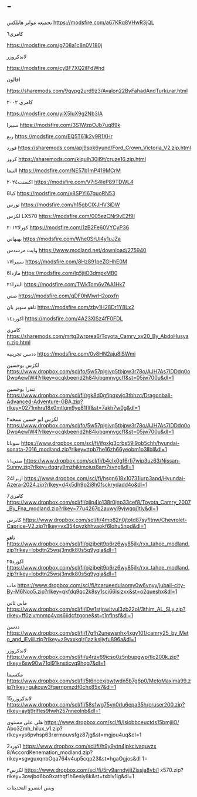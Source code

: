 # -
تجميعه مواتر
هايلكس https://modsfire.com/a67KRq8VHwR3jQL

كامري٦ 


https://modsfire.com/g708a1c8n0V180j

لاندكروزر 

https://modsfire.com/cyBF7XQ2iIFdWnd

افالون 

https://sharemods.com/9qypg2urd9z3/Avalon22ByFahadAndTurki.rar.html

كامري ٢٠٠٢ 

https://modsfire.com/yIX5IuX9g2Nb3IA

سييرا 
https://modsfire.com/3S1WzpOJb7uq89k

ربع 
https://modsfire.com/EQ5T61k2y9R1XHr

فورد 
https://sharemods.com/apj9spk6yund/Ford_Crown_Victoria_V2.zip.html

كروز
https://sharemods.com/klqulh30jl9t/cruze16.zip.html

التيما
https://modsfire.com/NE57b1mP419MCrM

اكسنت٢٠٢٤
https://modsfire.com/V7iS4IeP89TDWL4

كيا8
https://modsfire.com/x8SPYi67guoRN53

تورس
https://modsfire.com/h15gbClXJHV3iDW

لكزس LX570
https://modsfire.com/005ezCNr9vE2f9I

كورلا٢٠١٢
https://modsfire.com/1zB2Fe60VYCyP36

بهبهاني
https://modsfire.com/Whe0SrUl4y1uJZa

وايت مرسدس
https://www.modland.net/download/275940

سييرا١٧
https://modsfire.com/8Hz891peZGHhE0M

مازدا6
https://modsfire.com/lq5jiiO3dmpxMB0

النترا٢١
https://modsfire.com/TWkTom6v7AA1Hk7

صني
https://modsfire.com/qDF0hMwrH2opxfn

تاهو سوبر بان
https://modsfire.com/zby1H28Dr1Y8Lx2

اكورد١٤
https://modsfire.com/4A23XISz4fF0FDL

كامري
https://sharemods.com/mrtg3wrprea6/Toyota_Camry_xv20_By_AbdoHusyan.zip.html

ددسن تجريبيه
https://modsfire.com/0v8HN2aju8lSWmi

لكزس بوحسين
https://www.dropbox.com/scl/fo/5w57plgivq5tbjpw3r78o/AJH7As7IDDdq0oDwoAewlW4?rlkey=ocqkbeerid2h84kibqmnvgcff&st=05jw700u&dl=1

تندرا بوحسين
https://www.dropbox.com/scl/fi/rgk8d0gfipqxvjc3tbhzc/Dragonball-Advanced-Adventure-GBA.zip?rlkey=0271mhra18x0mtlgm9ye81flf&st=7akh7w0g&dl=1

لكزس ابو حسين نسخه٢
https://www.dropbox.com/scl/fo/5w57plgivq5tbjpw3r78o/AJH7As7IDDdq0oDwoAewlW4?rlkey=ocqkbeerid2h84kibqmnvgcff&st=05jw700u&dl=1

سوناتا
https://www.dropbox.com/scl/fi/ifqxlg3crbs59i9ob5chh/hyundai-sonata-2016_modland.zip?rlkey=ttpb7he16zh66yeobm1o3llbl&dl=1

صني١١
https://www.dropbox.com/scl/fi/b4clx0gf6rfj7wip3uz63/Nissan-Sunny.zip?rlkey=dqqry9mzhjkimoius8am7svng&dl=1

ازيرا24
https://www.dropbox.com/scl/fi/hsgn618x10731iurp3apd/Hyundai-Azera-2024.zip?rlkey=d4x5dh9p2i8h0fsckrydadd4o&dl=1

كامري7
https://www.dropbox.com/scl/fi/qiip4io138r0jnp33cef8/Toyota_Camry_2007_By_Fna_modland.zip?rlkey=77u4267p2auwyi9vjwqqj1tly&dl=1

كابرس
https://www.dropbox.com/scl/fi/4mp82n0jtotd87syfltnw/Chevrolet-Caprice-V2.zip?rlkey=vx354qvzkhhvaokf6lohu5npd&dl=1

تاهو
https://www.dropbox.com/scl/fi/ojzjbeit9p6rz6wy85jlk/rxx_tahoe_modland.zip?rlkey=lobdtn25wsj3mdk80s5q9yqia&dl=1

اكورد٢٥
https://www.dropbox.com/scl/fi/ojzjbeit9p6rz6wy85jlk/rxx_tahoe_modland.zip?rlkey=lobdtn25wsj3mdk80s5q9yqia&dl=1

ماب
https://www.dropbox.com/scl/fi/tcarueedulaomy0w6vnyy/jubail-city-By-M6Noo5.zip?rlkey=qkfdq9qc2k8sy1sci66lsizxx&st=o2queshx&dl=1

مابي ثاني
https://www.dropbox.com/scl/fi/i0w1stjnwitvul3zb22ol/3thim_AL_SLy.zip?rlkey=ff0zivmnmp4yqs6iidcfzgone&st=t1nflnsf&dl=1

ددسن
https://www.dropbox.com/scl/fi/f7gfh2unewsnhx4xgy101/camry25_by_Meto_and_iEviil.zip?rlkey=z9vxxkqlrj1aziksjiyfu896a&dl=1

لاندكروزر
https://www.dropbox.com/scl/fi/u4rzv69icso0z5nbupgwp/tlc200k.zip?rlkey=6sw90w71ol91knsticvq9hqq7&dl=1

مكسيما
https://www.dropbox.com/scl/fi/5t6ncexjbwtwdn5b7g6p0/MetoMaxima99.zip?rlkey=gukcuw3fqernpmzdf0chx85x7&dl=1

لاندكروزر15
https://www.dropbox.com/scl/fi/58s1wg75yn0rlu6epa35h/cruser200.zip?rlkey=aytj9rlfles9hwh257nneolnb&dl=1

هلي على مستوى
https://www.dropbox.com/scl/fi/lsiobbceuctds15bmjiiO/
Abo3Zmh_hilux_v1.zip?
rlkey=ys6pvhsp63rxrmouvsfgz87jg&st=mgjou4uq&dl=1

اكورد2
https://www.dropbox.com/scl/fi/h9y9ytn4jpkcivaquvzx
8/AccordKenemation_modland.zip?
rikey=sgvguxqnbOqa764v4up5cqp23&st=hgaOgjos&dl
1=

لكزس٣
https://www.dropbox.com/scl/fi/5ry9arndyjitZissja8vb/l
x570.zip?
rikey=3owjbd6bo9xathqf1h6esiy8k&st=txblv1ig&dl=1


وبس انتضرو التحديثات


